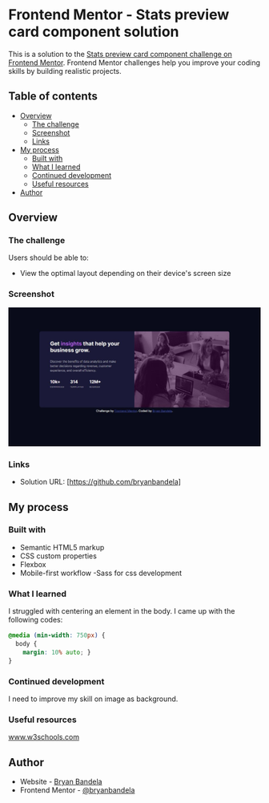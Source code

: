 # Frontend Mentor - Stats preview card component solution

This is a solution to the [Stats preview card component challenge on Frontend Mentor](https://www.frontendmentor.io/challenges/stats-preview-card-component-8JqbgoU62). Frontend Mentor challenges help you improve your coding skills by building realistic projects. 

## Table of contents

- [Overview](#overview)
  - [The challenge](#the-challenge)
  - [Screenshot](#screenshot)
  - [Links](#links)
- [My process](#my-process)
  - [Built with](#built-with)
  - [What I learned](#what-i-learned)
  - [Continued development](#continued-development)
  - [Useful resources](#useful-resources)
- [Author](#author)

## Overview

### The challenge

Users should be able to:

- View the optimal layout depending on their device's screen size

### Screenshot

![](./screenshot.jpg)

### Links

- Solution URL: [https://github.com/bryanbandela]

## My process

### Built with

- Semantic HTML5 markup
- CSS custom properties
- Flexbox
- Mobile-first workflow
-Sass for css development

### What I learned

I struggled with centering an element in the body. I came up with the following codes: 

```css
@media (min-width: 750px) {
  body {
    margin: 10% auto; }
}
```

### Continued development

I need to improve my skill on image as background.

### Useful resources
www.w3schools.com

## Author

- Website - [Bryan Bandela](https://github.com/bryanbandela)
- Frontend Mentor - [@bryanbandela](https://www.frontendmentor.io/profile/bryanbandela)


